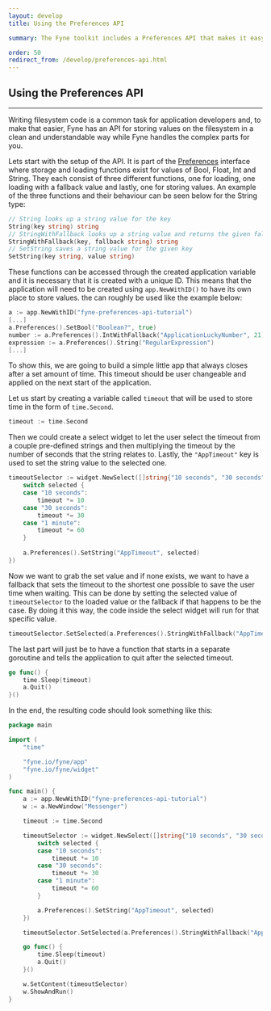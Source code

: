 ```yaml
---
layout: develop
title: Using the Preferences API

summary: The Fyne toolkit includes a Preferences API that makes it easy for developers to store values locally on the computer and then grab them again when necessary.

order: 50
redirect_from: /develop/preferences-api.html
---
```


## Using the Preferences API

---

Writing filesystem code is a common task for application developers and, to make that easier, Fyne has an API for storing values on the filesystem in a clean and understandable way while Fyne handles the complex parts for you.

Lets start with the setup of the API. It is part of the [Preferences](https://pkg.go.dev/fyne.io/fyne?tab=doc#Preferences) interface where storage and loading functions exist for values of Bool, Float, Int and String. They each consist of three different functions, one for loading, one loading with a fallback value and lastly, one for storing values. An example of the three functions and their behaviour can be seen below for the String type:
```go
// String looks up a string value for the key
String(key string) string
// StringWithFallback looks up a string value and returns the given fallback if not found
StringWithFallback(key, fallback string) string
// SetString saves a string value for the given key
SetString(key string, value string)
```

These functions can be accessed through the created application variable and it is necessary that it is created with a unique ID. This means that the application will need to be created using `app.NewWithID()` to have its own place to store values. the can roughly be used like the example below:
```go
a := app.NewWithID("fyne-preferences-api-tutorial")
[...]
a.Preferences().SetBool("Boolean?", true)
number := a.Preferences().IntWithFallback("ApplicationLuckyNumber", 21)
expression := a.Preferences().String("RegularExpression")
[...]
```

To show this, we are going to build a simple little app that always closes after a set amount of time. This timeout should be user changeable and applied on the next start of the application.

Let us start by creating a variable called `timeout` that will be used to store time in the form of `time.Second`.
```go
timeout := time.Second

```

Then we could create a select widget to let the user select the timeout from a couple pre-defined strings and then multiplying the timeout by the number of seconds that the string relates to. Lastly, the `"AppTimeout"` key is used to set the string value to the selected one.
```go
timeoutSelector := widget.NewSelect([]string{"10 seconds", "30 seconds", "1 minute"}, func(selected string) {
    switch selected {
    case "10 seconds":
        timeout *= 10
    case "30 seconds":
        timeout *= 30
    case "1 minute":
        timeout *= 60
    }
  
    a.Preferences().SetString("AppTimeout", selected)
})
```

Now we want to grab the set value and if none exists, we want to have a fallback that sets the timeout to the shortest one possible to save the user time when waiting. This can be done by setting the selected value of `timeoutSelector` to the loaded value or the fallback if that happens to be the case. By doing it this way, the code inside the select widget will run for that specific value.
```go
timeoutSelector.SetSelected(a.Preferences().StringWithFallback("AppTimeout", "10 seconds"))
```

The last part will just be to have a function that starts in a separate goroutine and tells the application to quit after the selected timeout.
```go
go func() {
    time.Sleep(timeout)
    a.Quit()
}()
```

In the end, the resulting code should look something like this:

```go
package main

import (
    "time"

    "fyne.io/fyne/app"
    "fyne.io/fyne/widget"
)

func main() {
    a := app.NewWithID("fyne-preferences-api-tutorial")
    w := a.NewWindow("Messenger")

    timeout := time.Second

    timeoutSelector := widget.NewSelect([]string{"10 seconds", "30 seconds", "1 minute"}, func(selected string) {
        switch selected {
        case "10 seconds":
            timeout *= 10
        case "30 seconds":
            timeout *= 30
        case "1 minute":
            timeout *= 60
        }

        a.Preferences().SetString("AppTimeout", selected)
    })

    timeoutSelector.SetSelected(a.Preferences().StringWithFallback("AppTimeout", "10 seconds"))

    go func() {
        time.Sleep(timeout)
        a.Quit()
    }()

    w.SetContent(timeoutSelector)
    w.ShowAndRun()
}
```
